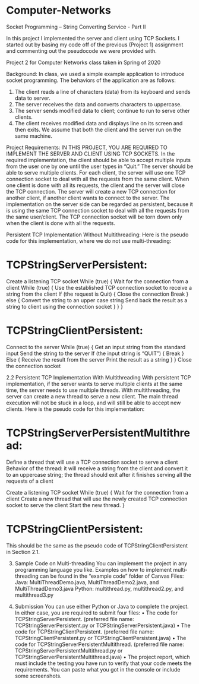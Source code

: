 # Computer-Networks

Socket Programming – String Converting Service - Part II

In this project I implemented the server and client using TCP Sockets. I started out by basing my code off of the previous (Project 1) assignment and commenting out the pseudocode we were provided with. 

Project 2 for Computer Networks class taken in Spring of 2020

Background: 
In class, we used a simple example application to introduce socket programming. The behaviors of the application are as follows:
1. The client reads a line of characters (data) from its keyboard and sends data to server.
2. The server receives the data and converts characters to uppercase.
3. The server sends modified data to client; continue to run to serve other clients.
4. The client receives modified data and displays line on its screen and then exits.
We assume that both the client and the server run on the same machine.

Project Requirements:
IN THIS PROJECT, YOU ARE REQUIRED TO IMPLEMENT THE SERVER AND CLIENT USING TCP SOCKETS. In the required implementation, the client should be able to accept multiple inputs from the user one by one until the user types in “Quit.” The server should be able to serve multiple clients. For each client, the server will use one TCP connection socket to deal with all the requests from the same client. When one client is done with all its requests, the client and the server will close the TCP connection. The server will create a new TCP connection for another client, if another client wants to connect to the server. 
The implementation on the server side can be regarded as persistent, because it is using the same TCP connection socket to deal with all the requests from the same user/client. The TCP connection socket will be torn down only when the client is done with all the requests.

Persistent TCP Implementation Without Multithreading:
Here is the pseudo code for this implementation, where we do not use multi-threading:

# TCPStringServerPersistent:
Create a listening TCP socket
While (true) {
	Wait for the connection from a client
	While (true) {
		Use the established TCP connection socket to receive a string from the client
		If (the request is Quit) {
			Close the connection
			Break
		} else {
Convert the string to an upper case string
			Send back the result as a string to client using the connection socket
		}
	}
}

# TCPStringClientPersistent:
Connect to the server
While (true) {
	Get an input string from the standard input
	Send the string to the server
	If (the input string is “QUIT”) {
		Break
	} Else {
		Receive the result from the server
		Print the result as a string
	} 
}
Close the connection socket

2.2 Persistent TCP Implementation With Multithreading
With persistent TCP implementation, if the server wants to serve multiple clients at the same time, the server needs to use multiple threads. With multithreading, the server can create a new thread to serve a new client. The main thread execution will not be stuck in a loop, and will still be able to accept new clients. Here is the pseudo code for this implementation:
# TCPStringServerPersistentMultithread:
Define a thread that will use a TCP connection socket to serve a client
	Behavior of the thread: it will receive a string from the client and convert it to an uppercase string; the thread should exit after it finishes serving all the requests of a client

Create a listening TCP socket
While (true) {
	Wait for the connection from a client
	Create a new thread that will use the newly created TCP connection socket to serve the client
	Start the new thread.
}

# TCPStringClientPersistent: 
This should be the same as the pseudo code of TCPStringClientPersistent in Section 2.1.

3. Sample Code on Multi-threading
You can implement the project in any programming language you like. Examples on how to implement multi-threading can be found in the “example code” folder of Canvas Files:
Java: MultiThreadDemo.java, MultiThreadDemo2.java, and MultiThreadDemo3.java
Python: multithread.py, multithread2.py, and multithread3.py

4. Submission
You can use either Python or Java to complete the project. In either case, you are required to submit four files:
•	The code for TCPStringServerPersistent. (preferred file name: TCPStringServerPersistent.py or TCPStringServerPersistent.java)
•	The code for TCPStringClientPersistent. (preferred file name: TCPStringClientPersistent.py or TCPStringClientPersistent.java)
•	The code for TCPStringServerPersistentMultithread. (preferred file name: TCPStringServerPersistentMultithread.py or TCPStringServerPersistentMultithread.java)
•	The project report, which must include the testing you have run to verify that your code meets the requirements. You can paste what you got in the console or include some screenshots.
